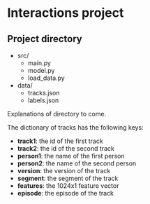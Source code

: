 # Interactions project

## Project directory

- src/
  - main.py
  - model.py
  - load_data.py 
- data/
  - tracks.json
  - labels.json

Explanations of directory to come.

The dictionary of tracks has the following keys:

- **track1**: the id of the first track
- **track2**: the id of the second track
- **person1**: the name of the first person
- **person2**: the name of the second person
- **version**: the version of the track
- **segment**: the segment of the track
- **features**: the 1024x1 feature vector 
- **episode**: the episode of the track